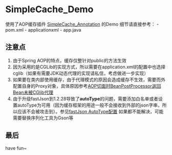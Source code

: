 # SimpleCache_Demo
使用了AOP缓存插件 [SimpleCache_Annotation](https://github.com/zhuduan/SimpleCache_Annotation) 的Demo
细节请直接参考：
	- pom.xml
	- applicationxml
	- app.java
	

## 注意点
1. 由于Spring AOP的特点，缓存仅整针对public的方法生效
2. 因为采用的是CGLib的实现方式，所以需要在application.xml的配置中也选择cglib（如果有需要JDK动态代理的实现请私信，考虑做进一步实现）
3. 如果要在类内部使用缓存，由于代理模式的原因会造成缓存不生效，需要而外配置自身的Proxy对象，具体原因参考[AOP切面时BeanPostProcessor返回Bean未被CGlib代理](http://www.jianshu.com/p/f12e298f12fe)
4. 由于升级fastJson到1.2.28导致了**autoType**的问题，需要添加白名单或者设置autoType为可用（因为缓存框架的用途一般不会接收到外部的json字串，所以应该不会被攻击到）。参见[fastJson AutoType配置](https://github.com/alibaba/fastjson/wiki/enable_autotype) 如果都不能解决，可能需要替换序列化工具为Gson等


## 最后
have fun~
